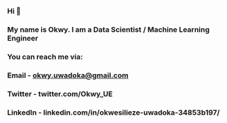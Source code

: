 ### <b> Hi 👋 </b>
### My name is Okwy. I am a Data Scientist / Machine Learning Engineer
### You can reach me via:
### Email - okwy.uwadoka@gmail.com
### Twitter - twitter.com/Okwy_UE
### LinkedIn - linkedin.com/in/okwesilieze-uwadoka-34853b197/
